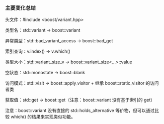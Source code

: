 ### 主要变化总结

头文件：#include <boost/variant.hpp>

类型名：std::variant → boost::variant

异常类型：std::bad_variant_access → boost::bad_get

索引查询：v.index() → v.which()

类型大小：std::variant_size_v → boost::variant_size<...>::value

空状态：std::monostate → boost::blank

访问模式：std::visit → boost::apply_visitor + 继承 boost::static_visitor 的访问者类

获取值：std::get → boost::get（注意：boost::variant 没有基于索引的 get）

注意：boost::variant 没有直接的 std::holds_alternative 等价物，但可以通过比较 which() 的结果来实现类似功能。
